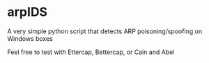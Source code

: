 # arpIDS
A very simple python script that detects ARP poisoning/spoofing on Windows boxes

Feel free to test with Ettercap, Bettercap, or Cain and Abel
